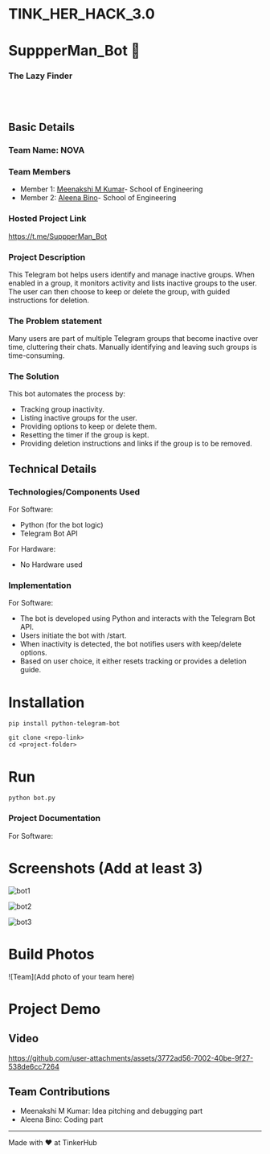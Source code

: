 # TINK_HER_HACK_3.0
# SuppperMan_Bot 🎯
### The Lazy Finder

<br>
<br>

## Basic Details
### Team Name: NOVA


### Team Members
- Member 1: [Meenakshi M Kumar](https://github.com/Meenakshimkumar)- School of Engineering
- Member 2: [Aleena Bino](https://github.com/aleena24bino)- School of Engineering


### Hosted Project Link
https://t.me/SuppperMan_Bot

### Project Description
This Telegram bot helps users identify and manage inactive groups. When enabled in a group, it monitors activity and lists inactive groups to the user. The user can then choose to keep or delete the group, with guided instructions for deletion.

### The Problem statement
Many users are part of multiple Telegram groups that become inactive over time, cluttering their chats. Manually identifying and leaving such groups is time-consuming.

### The Solution
This bot automates the process by:
  * Tracking group inactivity.
  * Listing inactive groups for the user.
  * Providing options to keep or delete them.
  * Resetting the timer if the group is kept.
  * Providing deletion instructions and links if the group is to be removed.

## Technical Details
### Technologies/Components Used
For Software:
- Python (for the bot logic)
- Telegram Bot API

For Hardware:
- No Hardware used

### Implementation
For Software:
- The bot is developed using Python and interacts with the Telegram Bot API.
- Users initiate the bot with /start.
- When inactivity is detected, the bot notifies users with keep/delete options.
- Based on user choice, it either resets tracking or provides a deletion guide.

# Installation
```
pip install python-telegram-bot
```
```
git clone <repo-link>
cd <project-folder>
```
# Run
```
python bot.py
```

### Project Documentation
For Software:

# Screenshots (Add at least 3)


![bot1](https://github.com/user-attachments/assets/4237888e-874b-4180-8a28-8516b2a84405)

![bot2](https://github.com/user-attachments/assets/5110afa1-06f1-4b72-90e9-29b0f4d78ea2)

![bot3](https://github.com/user-attachments/assets/9d7200db-6aeb-488b-b39a-12d1e721d769)



# Build Photos
![Team](Add photo of your team here)



# Project Demo
## Video

https://github.com/user-attachments/assets/3772ad56-7002-40be-9f27-538de6cc7264



## Team Contributions
- Meenakshi M Kumar: Idea pitching and debugging part
- Aleena Bino: Coding part

---
Made with ❤️ at TinkerHub
